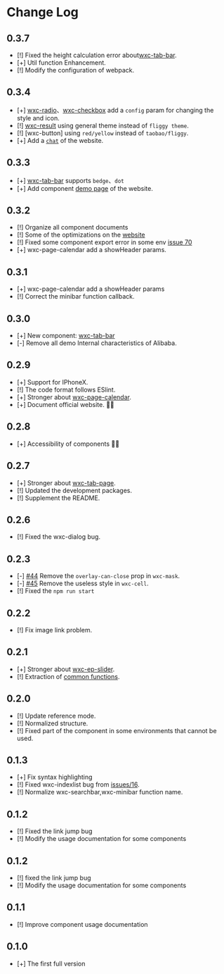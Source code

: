 # Change Log

## 0.3.7
- [!] Fixed the height calculation error about[wxc-tab-bar](https://github.com/alibaba/weex-ui/blob/master/packages/wxc-page-bar/README.md).
- [+] Util function Enhancement.
- [!] Modify the configuration of webpack.

## 0.3.4
- [+] [wxc-radio](https://github.com/alibaba/weex-ui/blob/master/packages/wxc-radio/README.md#api)、[wxc-checkbox](https://github.com/alibaba/weex-ui/blob/master/packages/wxc-checkbox/README.md#checkboxlist) add a `config` param for changing the style and icon.
- [!] [wxc-result](https://github.com/alibaba/weex-ui/blob/master/packages/wxc-result/README.md) using general theme instead of `fliggy theme`.
- [!] [wxc-button] using `red/yellow` instead of `taobao/fliggy`.
- [+] Add a [`chat`](https://alibaba.github.io/weex-ui/) of the website.

## 0.3.3
- [+]  [wxc-tab-bar](https://github.com/alibaba/weex-ui/blob/master/packages/wxc-page-bar/README.md) supports `bedge`、`dot`
- [+] Add component [demo page](https://alibaba.github.io/weex-ui/docc/demo.html) of the website.

## 0.3.2
- [!] Organize all component documents
- [!] Some of the optimizations on the [website](https://alibaba.github.io/weex-ui/)
- [!] Fixed some component export error in some env [issue 70](https://github.com/alibaba/weex-ui/issues/70)
- [+]  wxc-page-calendar add a showHeader params.


## 0.3.1
- [+] wxc-page-calendar add a showHeader params
- [!] Correct the minibar function callback.

## 0.3.0
- [+] New component: [wxc-tab-bar](https://github.com/alibaba/weex-ui/blob/master/packages/wxc-page-bar/README.md)
- [-] Remove all demo Internal characteristics of Alibaba.

## 0.2.9
- [+] Support for IPhoneX.
- [!] The code format follows ESlint.
- [+] Stronger about [wxc-page-calendar](https://github.com/alibaba/weex-ui/blob/master/packages/wxc-page-calendar/README.md).
- [+] Document official website. 🎉🎉 


## 0.2.8
- [+] Accessibility of components 🎉🎉 

## 0.2.7
- [+] Stronger about [wxc-tab-page](https://github.com/alibaba/weex-ui/blob/master/packages/wxc-tab-page/README.md).
- [!] Updated the development packages.
- [!] Supplement the README.

## 0.2.6
- [!] Fixed the wxc-dialog bug.

## 0.2.3
- [-] [#44](https://github.com/alibaba/weex-ui/issues/44) Remove the `overlay-can-close` prop in `wxc-mask`.
- [-] [#45](https://github.com/alibaba/weex-ui/issues/45) Remove the useless style in `wxc-cell`.
- [!] Fixed the `npm run start`

## 0.2.2
- [!] Fix image link problem.

## 0.2.1
- [+] Stronger about [wxc-ep-slider](https://github.com/alibaba/weex-ui/blob/master/packages/wxc-ep-slider/README.md).
- [!] Extraction of [common functions](https://github.com/alibaba/weex-ui/blob/master/packages/utils/README.md).

## 0.2.0
- [!] Update reference mode.
- [!] Normalized structure.
- [!] Fixed part of the component in some environments that cannot be used.


## 0.1.3
- [+] Fix syntax highlighting
- [!] Fixed wxc-indexlist bug from [issues/16](https://github.com/alibaba/weex-ui/issues/16).
- [!] Normalize wxc-searchbar,wxc-minibar function name.

## 0.1.2
- [!] Fixed the link jump bug
- [!] Modify the usage documentation for some components

## 0.1.2
- [!] fixed the link jump bug
- [!] Modify the usage documentation for some components

## 0.1.1
- [!] Improve component usage documentation

## 0.1.0
- [+] The first full version
